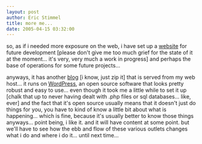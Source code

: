 ```yaml
---
layout: post
author: Eric Stimmel
title: more me...
date: 2005-04-15 03:32:00
--- 
```



so, as if i needed more exposure on the web, i have set up a [website][] for future development [please don't give me too much grief for the state of it at the moment... it's very, very much a work in progress] and perhaps the base of operations for some future projects...

anyways, it has another [blog][] [i know, just zip it] that is served from my web host... it runs on [WordPress][], an open source software that looks pretty robust and easy to use... even though it took me a little while to set it up [chalk that up to never having dealt with .php files or sql databases... like, ever] and the fact that it's open source usually means that it doesn't just do things for you, you have to kind of know a little bit about what is happening... which is fine, because it's usually better to know those things anyways... point being, i like it. and it will have content at some point. but we'll have to see how the ebb and flow of these various outlets changes what i do and where i do it... until next time...

  [website]: http://www.stimmelopolis.com/
  [blog]: http://www.stimmelopolis.com/blog/index.php
  [WordPress]: http://wordpress.org

